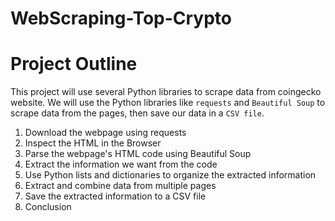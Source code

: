 # WebScraping-Top-Crypto
# Project Outline
This project will use several Python libraries to scrape data from coingecko website. We will use the Python libraries like `requests` and `Beautiful Soup` to scrape data from the pages, then save our data in a `CSV file`.

1. Download the webpage using requests
2. Inspect the HTML in the Browser
3. Parse the webpage's HTML code using Beautiful Soup
4. Extract the information we want from the code
5. Use Python lists and dictionaries to organize the extracted information
6. Extract and combine data from multiple pages
7. Save the extracted information to a CSV file
8. Conclusion
